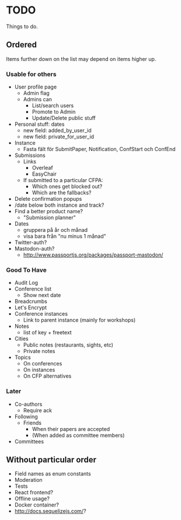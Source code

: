 # TODO

Things to do.

## Ordered

Items further down on the list may depend on items higher up.

### Usable for others

* User profile page
  * Admin flag
  * Admins can
    * List/search users
    * Promote to Admin
    * Update/Delete public stuff
* Personal stuff: dates
  * new field: added_by_user_id
  * new field: private_for_user_id
* Instance
  * Fasta fält för SubmitPaper, Notification, ConfStart och ConfEnd
* Submissions
  * Links
    * Overleaf
    * EasyChair
  * If submitted to a particular CFPA:
    * Which ones get blocked out?
    * Which are the fallbacks?
* Delete confirmation popups
* /date below both instance and track?
* Find a better product name?
  * "Submission planner"
* Dates
  * gruppera på år och månad
  * visa bara från "nu minus 1 månad"
* Twitter-auth?
* Mastodon-auth?
  * http://www.passportjs.org/packages/passport-mastodon/

### Good To Have

* Audit Log
* Conference list
  * Show next date
* Breadcrumbs
* Let's Encrypt
* Conference instances
  * Link to parent instance (mainly for workshops)
* Notes
  * list of key + freetext
* Cities
  * Public notes (restaurants, sights, etc)
  * Private notes
* Topics
  * On conferences
  * On instances
  * On CFP alternatives

### Later

* Co-authors
  * Require ack
* Following
  * Friends
    * When their papers are accepted
    * (When added as committee members)
* Committees

## Without particular order

* Field names as enum constants
* Moderation
* Tests
* React frontend?
* Offline usage?
* Docker container?
* http://docs.sequelizejs.com/?
